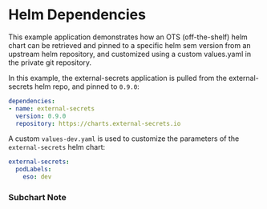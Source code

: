 # Helm Dependencies

This example application demonstrates how an OTS (off-the-shelf) helm chart can be retrieved and pinned to a specific helm sem version from an upstream helm repository, and customized using a custom values.yaml in the private git repository.

In this example, the external-secrets application is pulled from the external-secrets helm repo, and pinned to `0.9.0`:

```yaml
dependencies:
- name: external-secrets
  version: 0.9.0
  repository: https://charts.external-secrets.io
```

A custom `values-dev.yaml` is used to customize the parameters of the `external-secrets` helm chart:

```yaml
external-secrets:
  podLabels:
    eso: dev
```

### Subchart Note
